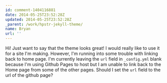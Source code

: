 ```yaml
---
id: comment-1404116881
date: 2014-05-25T23:52:28Z
updated: 2014-05-25T23:52:28Z
_parent: /work/hpstr-jekyll-theme/
name: Bryan
url: ''
---
```


Hi! Just want to say that the theme looks great! I would really like to use it
for a site I'm making. However, I'm running into some trouble with linking back
to home page. I'm currently leaving the `url` field in `_config.yml` blank
because I'm using Github Pages to host but I am unable to link back to the Home
page from some of the other pages. Should I set the `url` field to the url of
the github page?
